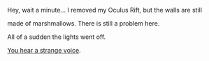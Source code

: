 Hey, wait a minute... I removed my Oculus Rift, but the walls are still

made of marshmallows. There is still a problem here.

All of a sudden the lights went off.

[You hear a strange voice](../voice/strangeVoice.md).
